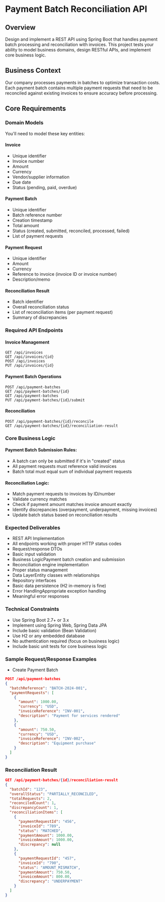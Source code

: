 # Payment Batch Reconciliation API

## Overview

Design and implement a REST API using Spring Boot that handles payment batch processing and reconciliation with
invoices. This project tests your ability to model business domains, design RESTful APIs, and implement core business
logic.

## Business Context

Our company processes payments in batches to optimize transaction costs. Each payment batch contains multiple payment
requests that need to be reconciled against existing invoices to ensure accuracy before processing.

## Core Requirements

### Domain Models

You'll need to model these key entities:

#### Invoice

* Unique identifier
* Invoice number
* Amount
* Currency
* Vendor/supplier information
* Due date
* Status (pending, paid, overdue)

#### Payment Batch

* Unique identifier
* Batch reference number
* Creation timestamp
* Total amount
* Status (created, submitted, reconciled, processed, failed)
* List of payment requests

#### Payment Request

* Unique identifier
* Amount
* Currency
* Reference to invoice (invoice ID or invoice number)
* Description/memo

#### Reconciliation Result

* Batch identifier
* Overall reconciliation status
* List of reconciliation items (per payment request)
* Summary of discrepancies

### Required API Endpoints

#### Invoice Management

```
GET /api/invoices
GET /api/invoices/{id}
POST /api/invoices
PUT /api/invoices/{id}
```

#### Payment Batch Operations

```
POST /api/payment-batches
GET /api/payment-batches/{id}
GET /api/payment-batches
PUT /api/payment-batches/{id}/submit
```

#### Reconciliation

```
POST /api/payment-batches/{id}/reconcile
GET /api/payment-batches/{id}/reconciliation-result
```

### Core Business Logic

#### Payment Batch Submission Rules:

* A batch can only be submitted if it's in "created" status
* All payment requests must reference valid invoices
* Batch total must equal sum of individual payment requests

#### Reconciliation Logic:

* Match payment requests to invoices by ID/number
* Validate currency matches
* Check if payment amount matches invoice amount exactly
* Identify discrepancies (overpayment, underpayment, missing invoices)
* Update batch status based on reconciliation results

### Expected Deliverables

* REST API Implementation
* All endpoints working with proper HTTP status codes
* Request/response DTOs
* Basic input validation
* Business LogicPayment batch creation and submission
* Reconciliation engine implementation
* Proper status management
* Data LayerEntity classes with relationships
* Repository interfaces
* Basic data persistence (H2 in-memory is fine)
* Error HandlingAppropriate exception handling
* Meaningful error responses

### Technical Constraints

* Use Spring Boot 2.7+ or 3.x
* Implement using Spring Web, Spring Data JPA
* Include basic validation (Bean Validation)
* Use H2 or any embedded database
* No authentication required (focus on business logic)
* Include basic unit tests for core business logic

### Sample Request/Response Examples

* Create Payment Batch

```json
POST /api/payment-batches
{
  "batchReference": "BATCH-2024-001",
  "paymentRequests": [
    {
      "amount": 1000.00,
      "currency": "USD",
      "invoiceReference": "INV-001",
      "description": "Payment for services rendered"
    },
    {
      "amount": 750.50,
      "currency": "USD",
      "invoiceReference": "INV-002",
      "description": "Equipment purchase"
    }
  ]
}
```

### Reconciliation Result

```json
GET /api/payment-batches/{id}/reconciliation-result
{
  "batchId": "123",
  "overallStatus": "PARTIALLY_RECONCILED",
  "totalRequests": 2,
  "reconciledCount": 1,
  "discrepancyCount": 1,
  "reconciliationItems": [
    {
      "paymentRequestId": "456",
      "invoiceId": "789",
      "status": "MATCHED",
      "paymentAmount": 1000.00,
      "invoiceAmount": 1000.00,
      "discrepancy": null
    },
    {
      "paymentRequestId": "457",
      "invoiceId": "790",
      "status": "AMOUNT_MISMATCH",
      "paymentAmount": 750.50,
      "invoiceAmount": 800.00,
      "discrepancy": "UNDERPAYMENT"
    }
  ]
}
```